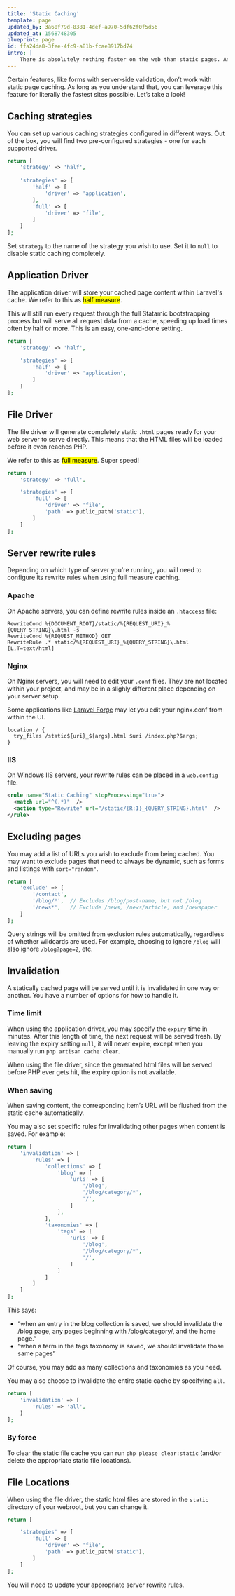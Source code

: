 ```yaml
---
title: 'Static Caching'
template: page
updated_by: 3a60f79d-8381-4def-a970-5df62f0f5d56
updated_at: 1568748305
blueprint: page
id: ffa24da8-3fee-4fc9-a81b-fcae8917bd74
intro: |
    There is absolutely nothing faster on the web than static pages. And to that end, Statamic can cache static pages and pass off routing to Apache or Nginx through reverse proxying. It sounds much harder than is.
---
```

Certain features, like forms with server-side validation, don’t work with static page caching. As long as you understand that, you can leverage this feature for literally the fastest sites possible. Let’s take a look!

## Caching strategies

You can set up various caching strategies configured in different ways. Out of the box, you will find two pre-configured strategies - one for each supported driver.

``` php
return [
    'strategy' => 'half',
    
    'strategies' => [
        'half' => [
            'driver' => 'application',
        ],
        'full' => [
            'driver' => 'file',
        ]
    ]
];
```

Set `strategy` to the name of the strategy you wish to use. Set it to `null` to disable static caching completely.

## Application Driver

The application driver will store your cached page content within Laravel's cache.
We refer to this as <mark>half measure</mark>.

This will still run every request through the full Statamic bootstrapping process but will serve all request data from a cache, speeding up load times often by half or more. This is an easy, one-and-done setting.

``` php
return [
    'strategy' => 'half',

    'strategies' => [
        'half' => [
            'driver' => 'application',
        ]
    ]
];
```

## File Driver

The file driver will generate completely static `.html` pages ready for your web server to serve directly. This means that the HTML files will be
loaded before it even reaches PHP. 

We refer to this as <mark>full measure</mark>. Super speed!

``` php
return [
    'strategy' => 'full',

    'strategies' => [
        'full' => [
            'driver' => 'file',
            'path' => public_path('static'),
        ]
    ]
];
```

## Server rewrite rules

Depending on which type of server you're running, you will need to configure its rewrite rules when using full measure caching.

### Apache

On Apache servers, you can define rewrite rules inside an `.htaccess` file:

``` htaccess
RewriteCond %{DOCUMENT_ROOT}/static/%{REQUEST_URI}_%{QUERY_STRING}\.html -s
RewriteCond %{REQUEST_METHOD} GET
RewriteRule .* static/%{REQUEST_URI}_%{QUERY_STRING}\.html [L,T=text/html]
```

### Nginx

On Nginx servers, you will need to edit your `.conf` files. They are not located within your project, and may be in
a slighly different place depending on your server setup.

Some applications like [Laravel Forge](https://forge.laravel.com) may let you edit your nginx.conf from within the UI.

``` nginx
location / {
  try_files /static${uri}_${args}.html $uri /index.php?$args;
}
```

### IIS

On Windows IIS servers, your rewrite rules can be placed in a `web.config` file.

``` xml
<rule name="Static Caching" stopProcessing="true">
  <match url="^(.*)"  />
  <action type="Rewrite" url="/static/{R:1}_{QUERY_STRING}.html"  />
</rule>            
```

## Excluding pages

You may add a list of URLs you wish to exclude from being cached. You may want to exclude pages that need to always be dynamic, such as forms and listings with `sort="random"`.

``` php
return [
    'exclude' => [
        '/contact',
        '/blog/*',  // Excludes /blog/post-name, but not /blog  
        '/news*',   // Exclude /news, /news/article, and /newspaper
    ]
];
```

Query strings will be omitted from exclusion rules automatically, regardless of whether wildcards are used. For example, choosing to ignore `/blog` will also ignore `/blog?page=2`, etc.

## Invalidation

A statically cached page will be served until it is invalidated in one way or another. You have a number of options for how to handle it.

### Time limit

When using the application driver, you may specify the `expiry` time in minutes. After this length of time, the next request will be served fresh. By leaving the expiry setting `null`, it will never expire, except when you manually run `php artisan cache:clear`.

When using the file driver, since the generated html files will be served before PHP ever gets hit, the expiry option is not available.

### When saving

When saving content, the corresponding item’s URL will be flushed from the static cache automatically.

You may also set specific rules for invalidating other pages when content is saved. For example:

``` php
return [
    'invalidation' => [
        'rules' => [
            'collections' => [
                'blog' => [
                    'urls' => [
                        '/blog',
                        '/blog/category/*',
                        '/',
                    ]
                ],
            ],
            'taxonomies' => [
                'tags' => [
                    'urls' => [
                        '/blog',
                        '/blog/category/*',
                        '/',
                    ]
                ]
            ]
        ]
    ]
];
```

This says:

- “when an entry in the blog collection is saved, we should invalidate the /blog page, any pages beginning with /blog/category/, and the home page.”
- “when a term in the tags taxonomy is saved, we should invalidate those same pages”

Of course, you may add as many collections and taxonomies as you need.

You may also choose to invalidate the entire static cache by specifying `all`.

``` php
return [
    'invalidation' => [
        'rules' => 'all',
    ]
];
```

### By force

To clear the static file cache you can run `php please clear:static` (and/or delete the appropriate static file locations).

## File Locations

When using the file driver, the static html files are stored in the `static` directory of your webroot, but you can change it.

``` php
return [

    'strategies' => [
        'full' => [
            'driver' => 'file',
            'path' => public_path('static'),
        ]
    ]
];
```

You will need to update your appropriate server rewrite rules.
